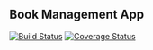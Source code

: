 ## Book Management App

[![Build Status](https://travis-ci.org/andela-hoyeboade/book_management.svg?branch=develop)](https://travis-ci.org/andela-hoyeboade/book_management) [![Coverage Status](https://coveralls.io/repos/github/andela-hoyeboade/book_management/badge.svg?branch=develop)](https://coveralls.io/github/andela-hoyeboade/book_management?branch=develop)